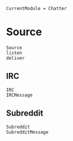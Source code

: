 ```@meta
CurrentModule = Chatter
```

# Source

```@docs
Source
listen
deliver
```

## IRC

```@docs
IRC
IRCMessage
```

## Subreddit

```@docs
Subreddit
SubredditMessage
```
